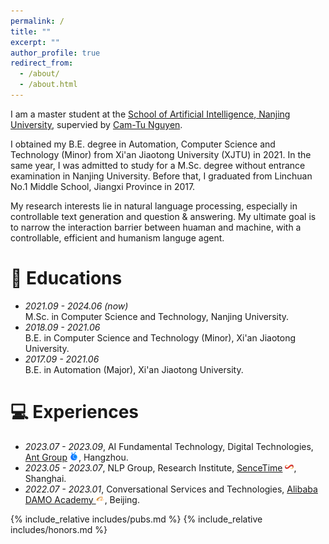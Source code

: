 ```yaml
---
permalink: /
title: ""
excerpt: ""
author_profile: true
redirect_from: 
  - /about/
  - /about.html
---
```


<!-- {% if site.google_scholar_stats_use_cdn %}
{% assign gsDataBaseUrl = "https://cdn.jsdelivr.net/gh/" | append: site.repository | append: "@" %}
{% else %}
{% assign gsDataBaseUrl = "https://raw.githubusercontent.com/" | append: site.repository | append: "/" %}
{% endif %}
{% assign url = gsDataBaseUrl | append: "google-scholar-stats/gs_data_shieldsio.json" %} -->

<span class='anchor' id='about-me'></span>

I am a master student at the [School of Artificial Intelligence](https://ai.nju.edu.cn/main.htm),[ Nanjing University](https://www.nju.edu.cn/), supervied by [Cam-Tu Nguyen](https://ai.nju.edu.cn/CamTuNguyen/index.htm).

I obtained my B.E. degree in Automation, Computer Science and Technology (Minor) from  Xi'an Jiaotong University (XJTU) in 2021. 
In the same year, I was admitted to study for a M.Sc. degree without entrance examination in Nanjing University.
Before that, I graduated from Linchuan No.1 Middle School, Jiangxi Province in 2017.

My research interests lie in natural language processing, especially in controllable text generation and question & answering. My ultimate goal is to narrow the interaction barrier between huaman and machine, with a controllable, efficient and humanism languge agent. 

# 📖 Educations
- *2021.09 - 2024.06 (now)* <br> M.Sc. in Computer Science and Technology, Nanjing University.
- *2018.09 - 2021.06* <br> B.E. in Computer Science and Technology (Minor), Xi'an Jiaotong University.
- *2017.09 - 2021.06* <br> B.E. in Automation (Major), Xi'an Jiaotong University.

# 💻 Experiences
- *2023.07 - 2023.09*, AI Fundamental Technology, Digital Technologies, [Ant Group](https://intl.antdigital.com/home) <img src='./images/ant.png' style='width: 1em;'>, Hangzhou.
- *2023.05 - 2023.07*, NLP Group, Research Institute, [SenceTime](https://www.sensetime.com/en) <img src='./images/sensetime.png' style='width: 1em;'>, Shanghai.
- *2022.07 - 2023.01*, Conversational Services and Technologies, [Alibaba DAMO Academy ](https://damo.alibaba.com/?lang=en) <img src='./images/damo.png' style='width: 1em;'>, Beijing.

{% include_relative includes/pubs.md %}
{% include_relative includes/honors.md %}
